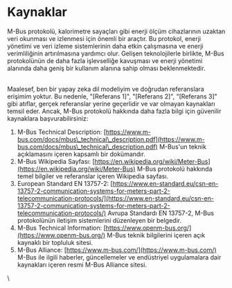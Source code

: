 # Kaynaklar

M-Bus protokolü, kalorimetre sayaçları gibi enerji ölçüm cihazlarının uzaktan veri okunması ve izlenmesi için önemli bir araçtır. Bu protokol, enerji yönetimi ve veri izleme sistemlerinin daha etkin çalışmasına ve enerji verimliliğinin artırılmasına yardımcı olur. Gelişen teknolojilerle birlikte, M-Bus protokolünün de daha fazla işlevselliğe kavuşması ve enerji yönetimi alanında daha geniş bir kullanım alanına sahip olması beklenmektedir.

\
Maalesef, ben bir yapay zeka dil modeliyim ve doğrudan referanslara erişimim yoktur. Bu nedenle, "\[Referans 1]", "\[Referans 2]", "\[Referans 3]" gibi atıflar, gerçek referanslar yerine geçerlidir ve var olmayan kaynakları temsil eder. Ancak, M-Bus protokolü hakkında daha fazla bilgi için güvenilir kaynaklara başvurabilirsiniz:

1. M-Bus Technical Description: [https://www.m-bus.com/docs/mbus\_technical\_description.pdf](https://www.m-bus.com/docs/mbus\_technical\_description.pdf) M-Bus'un teknik açıklamasını içeren kapsamlı bir dokümandır.
2. M-Bus Wikipedia Sayfası: [https://en.wikipedia.org/wiki/Meter-Bus](https://en.wikipedia.org/wiki/Meter-Bus) M-Bus protokolü hakkında temel bilgiler ve referanslar içeren Wikipedia sayfası.
3. European Standard EN 13757-2: [https://www.en-standard.eu/csn-en-13757-2-communication-systems-for-meters-part-2-telecommunication-protocols/](https://www.en-standard.eu/csn-en-13757-2-communication-systems-for-meters-part-2-telecommunication-protocols/) Avrupa Standardı EN 13757-2, M-Bus protokolünün iletişim sistemlerini düzenleyen bir belgedir.
4. M-Bus Technical Information: [https://www.openm-bus.org/](https://www.openm-bus.org/) M-Bus teknik bilgilerini içeren açık kaynaklı bir topluluk sitesi.
5. M-Bus Alliance: [https://www.m-bus.com/](https://www.m-bus.com/) M-Bus ile ilgili haberler, güncellemeler ve endüstriyel uygulamalara dair kaynakları içeren resmi M-Bus Alliance sitesi.

\
